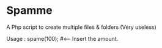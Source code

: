 # Spamme
A Php script to create multiple files &amp; folders (Very useless)

Usage : spame(100); #<-- Insert the amount.

